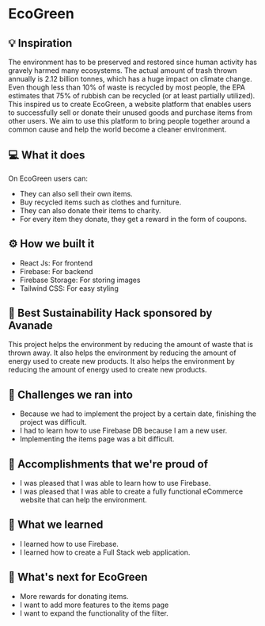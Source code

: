 # EcoGreen

## 💡 Inspiration

The environment has to be preserved and restored since human activity has gravely harmed many ecosystems. The actual amount of trash thrown annually is 2.12 billion tonnes, which has a huge impact on climate change. Even though less than 10% of waste is recycled by most people, the EPA estimates that 75% of rubbish can be recycled (or at least partially utilized). This inspired us to create EcoGreen, a website platform that enables users to successfully sell or donate their unused goods and purchase items from other users. We aim to use this platform to bring people together around a common cause and help the world become a cleaner environment.

## 💻 What it does

On EcoGreen users can:

- They can also sell their own items.
- Buy recycled items such as clothes and furniture.
- They can also donate their items to charity.
- For every item they donate, they get a reward in the form of coupons.

## ⚙️ How we built it

- React Js: For frontend
- Firebase: For backend
- Firebase Storage: For storing images
- Tailwind CSS: For easy styling

## 🌿 Best Sustainability Hack sponsored by Avanade

This project helps the environment by reducing the amount of waste that is thrown away. It also helps the environment by reducing the amount of energy used to create new products. It also helps the environment by reducing the amount of energy used to create new products.

## 🧠 Challenges we ran into

- Because we had to implement the project by a certain date, finishing the project was difficult.
- I had to learn how to use Firebase DB because I am a new user.
- Implementing the items page was a bit difficult.

## 🏅 Accomplishments that we're proud of

- I was pleased that I was able to learn how to use Firebase.
- I was pleased that I was able to create a fully functional eCommerce website that can help the environment.

## 📖 What we learned
- I learned how to use Firebase.
- I learned how to create a Full Stack web application.

## 🚀 What's next for EcoGreen

- More rewards for donating items.
- I want to add more features to the items page
- I want to expand the functionality of the filter.